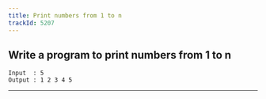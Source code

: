 ```yaml
---
title: Print numbers from 1 to n
trackId: 5207
---
```


## Write a program to print numbers from 1 to n

```
Input  : 5
Output : 1 2 3 4 5
```

---
